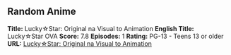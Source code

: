 ## Random Anime

**Title:** Lucky☆Star: Original na Visual to Animation
**English Title:** Lucky☆Star OVA
**Score:** 7.8
**Episodes:** 1
**Rating:** PG-13 - Teens 13 or older
**URL:** [Lucky☆Star: Original na Visual to Animation](https://myanimelist.net/anime/4472/Lucky☆Star__Original_na_Visual_to_Animation)